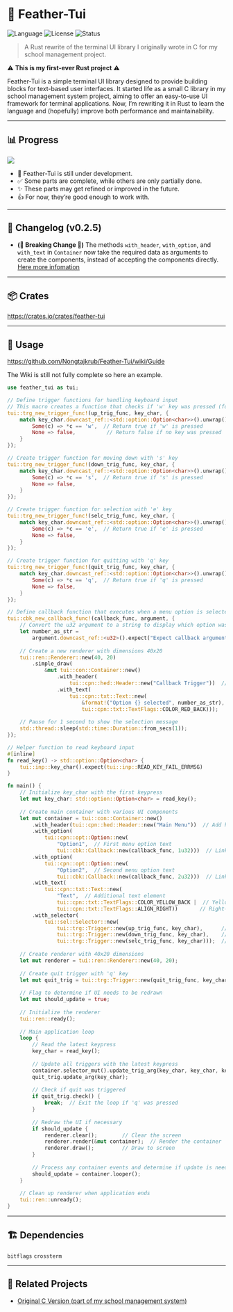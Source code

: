 # 🦀 Feather-Tui

![Language](https://img.shields.io/badge/language-Rust-orange?logo=rust)
![License](https://img.shields.io/badge/license-MIT-blue)
![Status](https://img.shields.io/badge/status-WIP-yellow)

> A Rust rewrite of the terminal UI library I originally wrote in C for my school management project.

⚠️ **This is my first-ever Rust project** ⚠️  


Feather-Tui is a simple terminal UI library designed to provide building blocks for text-based user interfaces. It started life as a small C library in my school management system project, aiming to offer an easy-to-use UI framework for terminal applications. Now, I’m rewriting it in Rust to learn the language and (hopefully) improve both performance and maintainability.

---

## 📊 Progress

![](https://geps.dev/progress/70)

* 🚧 Feather-Tui is still under development.  
* ✅ Some parts are complete, while others are only partially done.  
* ✨ These parts may get refined or improved in the future.  
* 👍 For now, they’re good enough to work with.  

---

## 📝 Changelog (v0.2.5)

* **(🚨 Breaking Change 🚨)** The methods `with_header`, `with_option`, and `with_text` in `Container` now take the required data as arguments to create the components, instead of accepting the components directly. [Here more infomation](https://github.com/Nongtajkrub/Feather-Tui/wiki/Breaking-Changes#container-creating)

---

## 📦 Crates

https://crates.io/crates/feather-tui

---

## 🚀 Usage

https://github.com/Nongtajkrub/Feather-Tui/wiki/Guide

The Wiki is still not fully complete so here an example.

```rust
use feather_tui as tui;

// Define trigger functions for handling keyboard input
// This macro creates a function that checks if 'w' key was pressed (for moving up)
tui::trg_new_trigger_func!(up_trig_func, key_char, {
    match key_char.downcast_ref::<std::option::Option<char>>().unwrap() {
        Some(c) => *c == 'w',  // Return true if 'w' is pressed
        None => false,          // Return false if no key was pressed
    }
});

// Create trigger function for moving down with 's' key
tui::trg_new_trigger_func!(down_trig_func, key_char, {
    match key_char.downcast_ref::<std::option::Option<char>>().unwrap() {
        Some(c) => *c == 's',  // Return true if 's' is pressed
        None => false,
    }
});

// Create trigger function for selection with 'e' key
tui::trg_new_trigger_func!(selc_trig_func, key_char, {
    match key_char.downcast_ref::<std::option::Option<char>>().unwrap() {
        Some(c) => *c == 'e',  // Return true if 'e' is pressed
        None => false,
    }
});

// Create trigger function for quitting with 'q' key
tui::trg_new_trigger_func!(quit_trig_func, key_char, {
    match key_char.downcast_ref::<std::option::Option<char>>().unwrap() {
        Some(c) => *c == 'q',  // Return true if 'q' is pressed
        None => false,
    }
});

// Define callback function that executes when a menu option is selected
tui::cbk_new_callback_func!(callback_func, argument, {
    // Convert the u32 argument to a string to display which option was selected
    let number_as_str =
        argument.downcast_ref::<u32>().expect("Expect callback argument to be a u32").to_string();
    
    // Create a new renderer with dimensions 40x20
    tui::ren::Renderer::new(40, 20)
        .simple_draw(
            &mut tui::con::Container::new()
                .with_header(
                    tui::cpn::hed::Header::new("Callback Trigger"))  // Add header to container
                .with_text(
                    tui::cpn::txt::Text::new(
                        &format!("Option {} selected", number_as_str),  // Display which option was selected
                        tui::cpn::txt::TextFlags::COLOR_RED_BACK)));    // Red background for the text
    
    // Pause for 1 second to show the selection message
    std::thread::sleep(std::time::Duration::from_secs(1));
});

// Helper function to read keyboard input
#[inline]
fn read_key() -> std::option::Option<char> {
    tui::inp::key_char().expect(tui::inp::READ_KEY_FAIL_ERRMSG)
}

fn main() {
    // Initialize key_char with the first keypress
    let mut key_char: std::option::Option<char> = read_key();
    
    // Create main container with various UI components
    let mut container = tui::con::Container::new()
        .with_header(tui::cpn::hed::Header::new("Main Menu"))  // Add header "Main Menu"
        .with_option(
            tui::cpn::opt::Option::new(
                "Option1",  // First menu option text
                tui::cbk::Callback::new(callback_func, 1u32)))  // Link to callback with argument 1
        .with_option(
            tui::cpn::opt::Option::new(
                "Option2",  // Second menu option text
                tui::cbk::Callback::new(callback_func, 2u32)))  // Link to callback with argument 2
        .with_text(
            tui::cpn::txt::Text::new(
                "Text",  // Additional text element
                tui::cpn::txt::TextFlags::COLOR_YELLOW_BACK |  // Yellow background
                tui::cpn::txt::TextFlags::ALIGN_RIGHT))       // Right-aligned
        .with_selector(
            tui::sel::Selector::new(
                tui::trg::Trigger::new(up_trig_func, key_char),      // Up trigger ('w' key)
                tui::trg::Trigger::new(down_trig_func, key_char),    // Down trigger ('s' key)
                tui::trg::Trigger::new(selc_trig_func, key_char)));  // Select trigger ('e' key)
    
    // Create renderer with 40x20 dimensions
    let mut renderer = tui::ren::Renderer::new(40, 20);
    
    // Create quit trigger with 'q' key
    let mut quit_trig = tui::trg::Trigger::new(quit_trig_func, key_char);
    
    // Flag to determine if UI needs to be redrawn
    let mut should_update = true;
    
    // Initialize the renderer
    tui::ren::ready();
    
    // Main application loop
    loop {
        // Read the latest keypress
        key_char = read_key();
        
        // Update all triggers with the latest keypress
        container.selector_mut().update_trig_arg(key_char, key_char, key_char);
        quit_trig.update_arg(key_char);
        
        // Check if quit was triggered
        if quit_trig.check() {
            break;  // Exit the loop if 'q' was pressed
        }
        
        // Redraw the UI if necessary
        if should_update {
            renderer.clear();        // Clear the screen
            renderer.render(&mut container);  // Render the container
            renderer.draw();         // Draw to screen
        }
        
        // Process any container events and determine if update is needed next iteration
        should_update = container.looper();
    }
    
    // Clean up renderer when application ends
    tui::ren::unready();
}
```

---

## 🏗️ Dependencies

`bitflags` `crossterm`

---

## 🌱 Related Projects

- [Original C Version (part of my school management system)](https://github.com/nongtajkrub/school-management)
